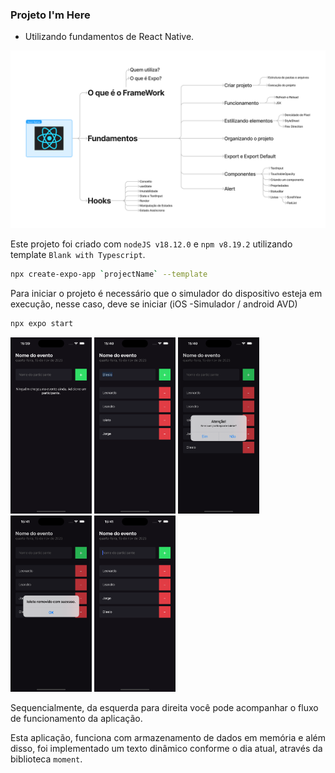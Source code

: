 ### Projeto I'm Here

- Utilizando fundamentos de React Native.

![Imagem do conteúdo abordado](./resources/fundamentos.png "Conteúdo abordado")

Este projeto foi criado com `nodeJS v18.12.0` e `npm v8.19.2` utilizando template `Blank with Typescript`.

```bash
npx create-expo-app `projectName` --template
```

Para iniciar o projeto é necessário que o simulador do dispositivo esteja em execução, nesse caso, deve se iniciar (iOS -Simulador / android AVD)

```bash
npx expo start
```

<!-- ![](./resources/1.png "screenshot 1")_Tela inicial_ -->

<img src="./resources/1.png" width="130">
<img src="./resources/2.png" width="130">
<img src="./resources/3.png" width="130">
<img src="./resources/4.png" width="130">
<img src="./resources/5.png" width="130">

Sequencialmente, da esquerda para direita você pode acompanhar o fluxo de funcionamento da aplicação.

Esta aplicação, funciona com armazenamento de dados em memória e além disso, foi implementado um texto dinâmico conforme o dia atual, através da biblioteca `moment`.
